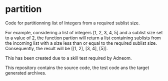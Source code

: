 # partition
 Code for partitionning list of Integers from a required sublist size.
 
 For example, considering a list of integers [1, 2, 3, 4, 5] and a sublist size set to a value of 2, the function partion will return a list containing sublists from the incoming list with a size less than or equal to the required sublist size. Consequently, the result will be [[1, 2], [3, 4], [5]].
 
 This has been created due to a skill test required by Adneom.
 
 This repository contains the source code, the test code ans the target generated archives.
